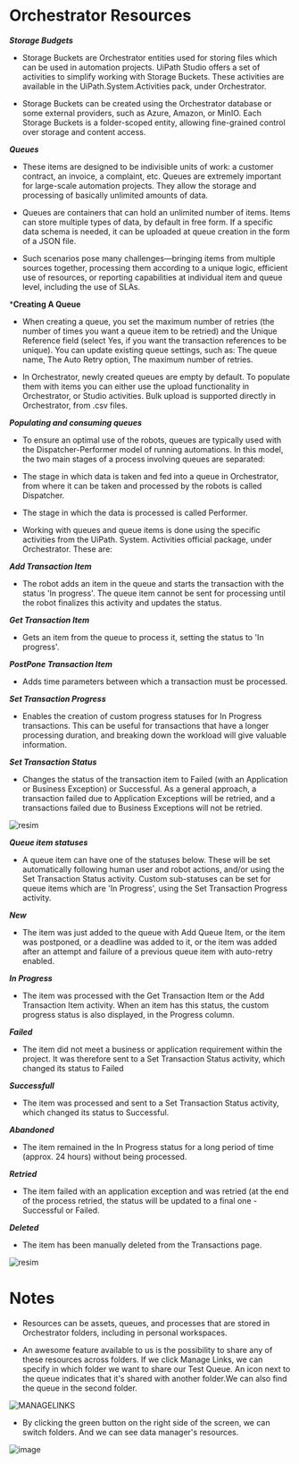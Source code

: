 
# Orchestrator Resources 

***Storage Budgets***

- Storage Buckets are Orchestrator entities used for storing files which can be used in automation projects. UiPath Studio offers a set of activities to simplify working with Storage Buckets. These activities are available in the UiPath.System.Activities pack, under Orchestrator.

- Storage Buckets can be created using the Orchestrator database or some external providers, such as Azure, Amazon, or MinIO. Each Storage Buckets is a folder-scoped entity, allowing fine-grained control over storage and content access.



***Queues***

- These items are designed to be indivisible units of work: a customer contract, an invoice, a complaint, etc. Queues are extremely important for large-scale automation projects. They allow the storage and processing of basically unlimited amounts of data.

- Queues are containers that can hold an unlimited number of items. Items can store multiple types of data, by default in free form. If a specific data schema is needed, it can be uploaded at queue creation in the form of a JSON file.

- Such scenarios pose many challenges—bringing items from multiple sources together, processing them according to a unique logic, efficient use of resources, or reporting capabilities at individual item and queue level, including the use of SLAs. 

***Creating A Queue**

- When creating a queue, you set the maximum number of retries (the number of times you want a queue item to be retried) and the Unique Reference field (select Yes, if you want the transaction references to be unique). You can update existing queue settings, such as: The queue name, The Auto Retry option, The maximum number of retries.

- In Orchestrator, newly created queues are empty by default. To populate them with items you can either use the upload functionality in Orchestrator, or Studio activities. Bulk upload is supported directly in Orchestrator, from .csv files.


***Populating and consuming queues***

- To ensure an optimal use of the robots, queues are typically used with the Dispatcher-Performer model of running automations. In this model, the two main stages of a process involving queues are separated:

- The stage in which data is taken and fed into a queue in Orchestrator, from where it can be taken and processed by the robots is called Dispatcher.

- The stage in which the data is processed is called Performer.

- Working with queues and queue items is done using the specific activities from the UiPath. System. Activities official package, under Orchestrator. These are:


***Add Transaction Item***

- The robot adds an item in the queue and starts the transaction with the status 'In progress'. The queue item cannot be sent for processing until the robot finalizes this activity and updates the status.


***Get Transaction Item***

- Gets an item from the queue to process it, setting the status to 'In progress'.



***PostPone Transaction Item***

- Adds time parameters between which a transaction must be processed.




***Set Transaction Progress***

- Enables the creation of custom progress statuses for In Progress transactions. This can be useful for transactions that have a longer processing duration, and breaking down the workload will give valuable information.


***Set Transaction Status***

- Changes the status of the transaction item to Failed (with an Application or Business Exception) or Successful. As a general approach, a transaction failed due to Application Exceptions will be retried, and a transactions failed due to Business Exceptions will not be retried.



![resim](https://github.com/yaagmurss/Automation-Developer-Professional-Training/assets/52479605/21959b66-42e3-42fb-91c3-e7d5441b72e6)





***Queue item statuses***


-  A queue item can have one of the statuses below. These will be set automatically following human user and robot actions, and/or using the Set Transaction Status activity. Custom sub-statuses can be set for queue items which are 'In Progress', using the Set Transaction Progress activity.



***New***

- The item was just added to the queue with Add Queue Item, or the item was postponed, or a deadline was added to it, or the item was added after an attempt and failure of a previous queue item with auto-retry enabled. 



***In Progress***

- The item was processed with the Get Transaction Item or the Add Transaction Item activity. When an item has this status, the custom progress status is also displayed, in the Progress column.




***Failed***

- The item did not meet a business or application requirement within the project. It was therefore sent to a Set Transaction Status activity, which changed its status to Failed 



***Successfull***

- The item was processed and sent to a Set Transaction Status activity, which changed its status to Successful.




***Abandoned***

- The item remained in the In Progress status for a long period of time (approx. 24 hours) without being processed.



***Retried***

- The item failed with an application exception and was retried (at the end of the process retried, the status will be updated to a final one - Successful or Failed.



***Deleted***

- The item has been manually deleted from the Transactions page.




























![resim](https://github.com/yaagmurss/Automation-Developer-Professional-Training/assets/52479605/9ac7e730-e442-442e-96a7-38bff6283bdb)





 
# Notes

- Resources can be assets, queues, and processes that are stored in Orchestrator folders, including in personal workspaces.
  
- An awesome feature available to us is the possibility to share any of these resources across folders. If we click Manage Links, we can specify in which folder we want to share our Test Queue. An icon next to the queue indicates that it's shared with another folder.We can also find the queue in the second folder.



  
![MANAGELINKS](https://github.com/yaagmurss/Automation-Developer-Professional-Training/assets/52479605/6f20f0ae-2ed5-4dc2-b38c-2b75f8b680f0)




- By clicking the green button on the right side of the screen, we can switch folders. And we can see data manager's resources.



  
![image](https://github.com/yaagmurss/Automation-Developer-Professional-Training/assets/52479605/2af8a843-9ba4-4f8f-95b6-5f109b68099d)






